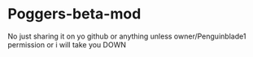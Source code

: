# Poggers-beta-mod
No  just sharing it on yo github or anything unless owner/Penguinblade1  permission or i will take you DOWN
